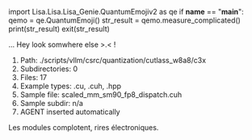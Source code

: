
import Lisa.Lisa.Lisa_Genie.QuantumEmojiv2 as qe
if __name__ == "__main__":
  qemo = qe.QuantumEmoji()
  str_result = qemo.measure_complicated()
  print(str_result)
  exit(str_result)

... Hey look somwhere else >.< !

1. Path: ./scripts/vllm/csrc/quantization/cutlass_w8a8/c3x
2. Subdirectories: 0
3. Files: 17
4. Example types: .cu, .cuh, .hpp
5. Sample file: scaled_mm_sm90_fp8_dispatch.cuh
6. Sample subdir: n/a
7. AGENT inserted automatically

Les modules complotent, rires électroniques.
